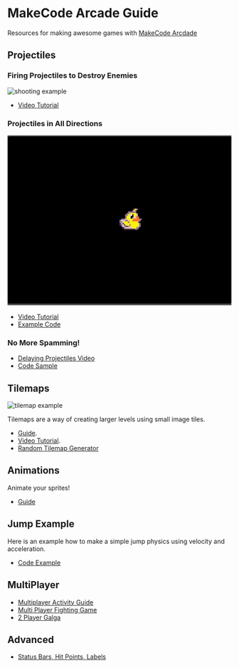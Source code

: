 # MakeCode Arcade Guide
Resources for making awesome games with [MakeCode Arcdade](https://arcade.makecode.com/)

## Projectiles
### Firing Projectiles to Destroy Enemies
![shooting example](imgs/projectiles.gif)
- [Video Tutorial](https://youtu.be/8U64KW0Brz0)

### Projectiles in All Directions
![shooting example](imgs/moveshoot.gif)
- [Video Tutorial](https://www.youtube.com/watch?v=uKa__AExuao&t=762s)
- [Example Code](https://arcade.makecode.com/S97473-84006-57536-03114)

### No More Spamming!
- [Delaying Projectiles Video](https://youtu.be/_mvZLLS-sjI)
- [Code Sample](https://arcade.makecode.com/S47973-66673-80358-23616)

## Tilemaps
![tilemap example](imgs/tilemap.gif)

Tilemaps are a way of creating larger levels using small image tiles. 
- [Guide](https://arcade.makecode.com/courses/csintro2/tilemap/intro). 
- [Video Tutorial](https://www.youtube.com/watch?v=_CLXzIrAGbk).
- [Random Tilemap Generator](https://arcade.makecode.com/S62817-26561-79871-75038)
 
## Animations
Animate your sprites!
- [Guide](https://learn.adafruit.com/makecode-arcade-pixel-animation/create-sprite-animation-in-makecade)

## Jump Example
Here is an example how to make a simple jump physics using velocity and acceleration.
- [Code Example](https://arcade.makecode.com/S81924-85073-02151-45494)

## MultiPlayer
- [Multiplayer Activity Guide](https://arcade.makecode.com/courses/csintro2/logic/multiplayer)
- [Multi Player Fighting Game](https://www.instructables.com/MultiplayerFighting-on-GameGo-With-Makecode-Arcade/)
- [2 Player Galga](https://www.youtube.com/watch?v=AyvYTKc15pw)

## Advanced
- [Status Bars, Hit Points, Labels](https://medium.com/kikis-corner/lives-647acce42ca8)
